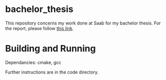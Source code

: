 # bachelor_thesis
This repository concerns my work done at Saab for my bachelor thesis.
For the report, please follow [this link](./Bachelor_Thesis_Report_Axel_Hallsenius.pdf).

# Building and Running
Dependancies: cmake, gcc

Further instructions are in the code directory.


